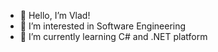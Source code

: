 - 👋 Hello, I’m Vlad!
- 👀 I’m interested in Software Engineering
- 🌱 I’m currently learning C# and .NET platform

<!---
Ukra1n1anUnd3rd0g/Ukra1n1anUnd3rd0g is a ✨ special ✨ repository because its `README.md` (this file) appears on your GitHub profile.
You can click the Preview link to take a look at your changes.
--->

